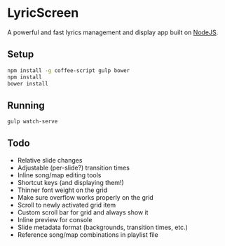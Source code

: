 # LyricScreen

A powerful and fast lyrics management and display app built on [NodeJS][node].

## Setup

```bash
npm install -g coffee-script gulp bower
npm install
bower install
```

## Running

```bash
gulp watch-serve
```

## Todo

* Relative slide changes
* Adjustable (per-slide?) transition times
* Inline song/map editing tools
* Shortcut keys (and displaying them!) 
* Thinner font weight on the grid
* Make sure overflow works properly on the grid
* Scroll to newly activated grid item
* Custom scroll bar for grid and always show it
* Inline preview for console
* Slide metadata format (backgrounds, transition times, etc.)
* Reference song/map combinations in playlist file


[node]: https://nodejs.org
[coffeescript]: http://coffeescript.org
[bower]: http://bower.io
[gulp]: http://gulpjs.com

